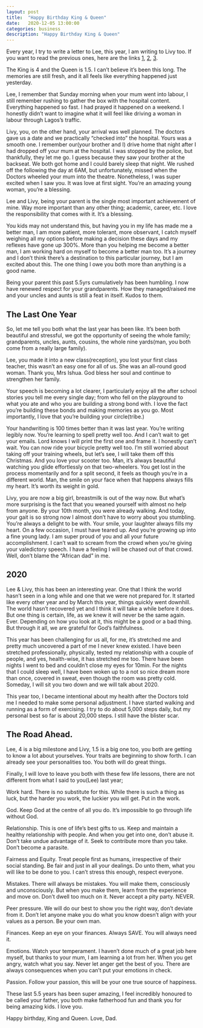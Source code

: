 ```yaml
---
layout: post
title:  "Happy Birthday King & Queen"
date:   2020-12-05 13:00:00
categories: business
description: "Happy Birthday King & Queen"
---
```

Every year, I try to write a letter to Lee, this year, I am writing to Livy too. If you want to read the previous ones, here are the links [1](https://cyberomin.github.io/life/2017/12/05/lee.html), [2](https://cyberomin.github.io/life/2018/12/05/lee.html), [3](https://cyberomin.github.io/life/2019/12/05/lee-at-three.html).

The King is 4 and the Queen is 1.5. I can’t believe it’s been this long. The memories are still fresh, and it all feels like everything happened just yesterday. 

Lee, I remember that Sunday morning when your mum went into labour, I still remember rushing to gather the box with the hospital content. Everything happened so fast. I had prayed it happened on a weekend. I honestly didn’t want to imagine what it will feel like driving a woman in labour through Lagos’s traffic. 

Livy, you, on the other hand, your arrival was well planned. The doctors gave us a date and we practically “checked into” the hospital. Yours was a smooth one. I remember our(your brother and I) drive home that night after I had dropped off your mum at the hospital. I was stopped by the police, but thankfully, they let me go. I guess because they saw your brother at the backseat. We both got home and I could barely sleep that night. We rushed off the following the day at 6AM, but unfortunately, missed when the Doctors wheeled your mum into the theatre. Nonetheless, I was super excited when I saw you. It was love at first sight. You’re an amazing young woman, you’re a blessing. 

Lee and Livy, being your parent is the single most important achievement of mine. Way more important than any other thing; academic, career, etc. I love the responsibility that comes with it. It’s a blessing. 

You kids may not understand this, but  having you in my life has made me a better man, I am more patient, more tolerant, more observant, I catch myself weighing all my options before making a decision these days and my reflexes have gone up 300%. More than you helping me become a better man, I am working hard on myself to become a better man too. It’s a journey and I don’t think there’s a destination to this particular journey, but I am excited about this. The one thing 
I owe you both more than anything is a good name. 

Being your parent this past 5.5yrs cumulatively has been humbling. I now have renewed respect for your grandparents. How they managed/raised me and your uncles and aunts is still a feat in itself. Kudos to them. 

## The Last One Year 
So, let me tell you both what the last year has been like. It’s been both beautiful and stressful, we got the opportunity of seeing the whole family; grandparents, uncles, aunts, cousins, the whole nine yards(man, you both come from a 
really large family). 

Lee, you made it into a new class(reception), you lost your first class teacher, this wasn’t an easy one for all of us. She was an all-round good woman. Thank you, Mrs Ishua. God bless her soul and continue to strengthen her family. 

Your speech is becoming a lot clearer, I particularly enjoy all the after school stories you tell me every single day; from who fell on the playground to what you ate and who you are building a strong bond with. I love the fact you’re building these bonds and making memories as you go. Most importantly, I love that you’re building your circle(tribe.)

Your handwriting is 100 times better than it was last year. You’re writing legibly now. You’re learning to spell pretty well too. And I can’t wait to get your emails. Lord knows I will print the first one and frame it. I honestly can’t wait. You can now ride your bicycle pretty well too. I’m still worried about taking off your training wheels, but let’s see, I will take them off this Christmas. And you love your scooter too. Man, it’s always beautiful watching you glide effortlessly on that two-wheelers. You get lost in the process momentarily and for a split second, it feels as though you’re in a different world. Man, the smile on your face when that happens always fills my heart. It’s worth its weight in gold. 

Livy, you are now a big girl, breastmilk is out of the way now. But what’s more surprising is the fact that you weaned yourself with almost no help from anyone. By your 10th month, you were already walking. And today, your gait is so strong now I almost don’t have to worry about you stumbling. You’re always a delight to be with. Your smile, your laughter always fills my heart. On a few occasion, I must have teared up. And you’re growing up into a fine young lady. I am super proud of you and all your future accomplishment. I can’t wait to scream from the crowd when you’re giving your valedictory speech. I have a feeling I will be chased out of that crowd. Well, don’t blame the “African dad” in me. 

## 2020
Lee & Livy, this has been an interesting year. One that I think the world hasn’t seen in a long while and one that we were not prepared for. It started like every other year and by March this year, things quickly went downhill. The world hasn’t recovered yet and I think it will take a while before it does. But one thing is certain, life, as we knew it will never be the same again. Ever. Depending on how you look at it, this might be a good or a bad thing. But through it all, we are grateful for God’s faithfulness. 

This year has been challenging for us all, for me, it’s stretched me and pretty much uncovered a part of me I never knew existed. I have been stretched professionally, physically, tested my relationship with a couple of people, and yes, health-wise, it has stretched me too. There have been nights I went to bed and couldn’t close my eyes for 10min. For the nights that I could sleep well, I have been woken up to a not so nice dream more than once, covered in sweat, even though the room was pretty cold. Someday, I will sit you two down and we will talk about 2020. 

This year too, I became intentional about my health after the Doctors told me I needed to make some personal adjustment. I have started walking and running as a form of exercising. I try to do about 5,000 steps daily, but my personal best so far is about 20,000 steps. I still have the blister scar. 

## The Road Ahead. 
Lee, 4 is a big milestone and Livy, 1.5 is a big one too, you both are getting to know a lot about yourselves. Your traits are beginning to show forth. I can already see your personalities too. You both will do great things.

Finally, I will love to leave you both with these few life lessons, there are not different from what I said to you(Lee) last year;

Work hard. There is no substitute for this. While there is such a thing as luck, but the harder you work, the luckier you will get. Put in the work.

God. Keep God at the centre of all you do. It’s impossible to go through life without God.

Relationship. This is one of life’s best gifts to us. Keep and maintain a healthy relationship with people. And when you get into one, don’t abuse it. Don’t take undue advantage of it. Seek to contribute more than you take. Don’t become a parasite.

Fairness and Equity. Treat people first as humans, irrespective of their social standing. Be fair and just in all your dealings. Do unto them, what you will like to be done to you. I can’t stress this enough, respect everyone.

Mistakes. There will always be mistakes. You will make them, consciously and unconsciously. But when you make them, learn from the experience and move on. Don’t dwell too much on it. Never accept a pity party. NEVER.

Peer pressure. We will do our best to show you the right way, don’t deviate from it. Don’t let anyone make you do what you know doesn’t align with your values as a person. Be your own man.

Finances. Keep an eye on your finances. Always SAVE. You will always need it.

Emotions. Watch your temperament. I haven’t done much of a great job here myself, but thanks to your mum, I am learning a lot from her. When you get angry, watch what you say. Never let anger get the best of you. There are always consequences 
when you can’t put your emotions in check.

Passion. Follow your passion, this will be your one true source of happiness.

These last 5.5 years has been super amazing, I feel incredibly honoured to be called your father, you both make fatherhood fun and thank you for being amazing kids. I love you. 

Happy birthday, King and Queen. Love, Dad.